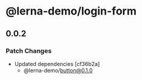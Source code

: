 # @lerna-demo/login-form

## 0.0.2

### Patch Changes

- Updated dependencies [cf36b2a]
  - @lerna-demo/button@0.1.0
